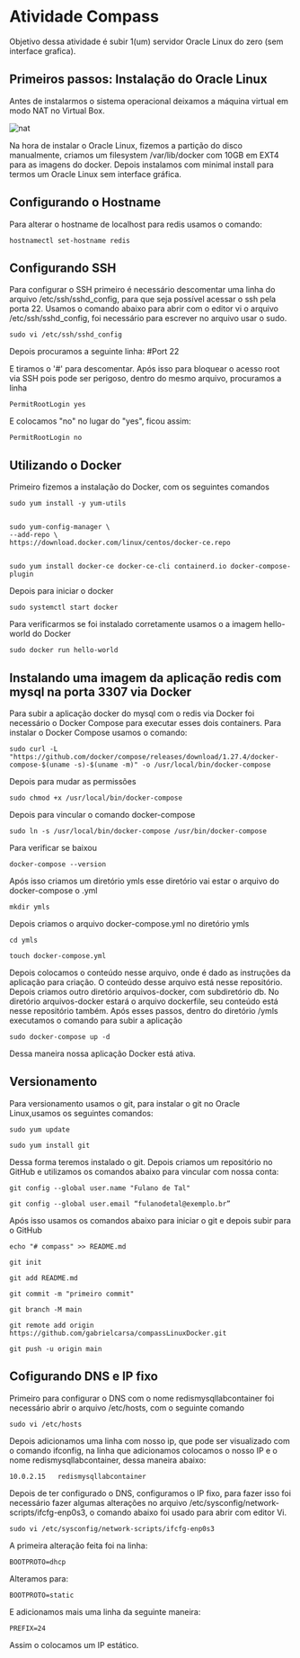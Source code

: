 # Atividade Compass

 Objetivo dessa atividade é subir 1(um) servidor Oracle Linux do zero (sem
interface grafica).

## Primeiros passos: Instalação do Oracle Linux

Antes de instalarmos o sistema operacional deixamos a máquina virtual em modo NAT no Virtual Box.  

![nat](https://user-images.githubusercontent.com/63206031/177155691-f19922d4-ce0e-48ee-af8c-fd5727c1ee26.png)

Na hora de instalar o Oracle Linux, fizemos a partição do disco manualmente, criamos um filesystem /var/lib/docker com 10GB em EXT4 para as imagens do docker. Depois instalamos com minimal install para termos um Oracle Linux sem interface gráfica. 

## Configurando o Hostname 

Para alterar o hostname de localhost para redis usamos o comando: 

    hostnamectl set-hostname redis
    
## Configurando SSH

Para configurar o SSH primeiro é necessário descomentar uma linha do arquivo /etc/ssh/sshd_config, para que seja possível acessar o ssh pela porta 22. Usamos o comando abaixo para abrir com o editor vi o arquivo /etc/ssh/sshd_config, foi necessário para escrever no arquivo usar o sudo.

    sudo vi /etc/ssh/sshd_config

Depois procuramos a seguinte linha:
    #Port 22

E tiramos o '#' para descomentar. 
Após isso para bloquear o acesso root via SSH pois pode ser perigoso, dentro do mesmo arquivo, procuramos a linha

    PermitRootLogin yes
    
E colocamos "no" no lugar do "yes", ficou assim:

    PermitRootLogin no
    
## Utilizando o Docker

Primeiro fizemos a instalação do Docker, com os seguintes comandos

    sudo yum install -y yum-utils


    sudo yum-config-manager \
    --add-repo \
    https://download.docker.com/linux/centos/docker-ce.repo
    
    
    sudo yum install docker-ce docker-ce-cli containerd.io docker-compose-plugin
    
Depois para iniciar o docker

    sudo systemctl start docker
    
Para verificarmos se foi instalado corretamente usamos o a imagem hello-world do Docker

    sudo docker run hello-world
    
## Instalando uma imagem da aplicação redis com mysql na porta 3307 via Docker

Para subir a aplicação docker do mysql com o redis via Docker foi necessário o Docker Compose para executar esses dois containers. Para instalar o Docker Compose usamos o comando: 

    sudo curl -L "https://github.com/docker/compose/releases/download/1.27.4/docker-compose-$(uname -s)-$(uname -m)" -o /usr/local/bin/docker-compose

Depois para mudar as permissões

    sudo chmod +x /usr/local/bin/docker-compose
    
Depois para vincular o comando docker-compose

    sudo ln -s /usr/local/bin/docker-compose /usr/bin/docker-compose


Para verificar se baixou

    docker-compose --version

Após isso criamos um diretório ymls esse diretório vai estar o arquivo do docker-compose o .yml

    mkdir ymls
    
Depois criamos o arquivo docker-compose.yml no diretório ymls

    cd ymls
    
    touch docker-compose.yml

Depois colocamos o conteúdo nesse arquivo, onde é dado as instruções da aplicação para criação. O conteúdo desse arquivo está nesse repositório. Depois criamos outro diretório arquivos-docker, com subdiretório db. No diretório arquivos-docker estará o arquivo dockerfile, seu conteúdo está nesse repositório também. Após esses passos, dentro do diretório /ymls executamos o comando para subir a aplicação

    sudo docker-compose up -d
    
Dessa maneira nossa aplicação Docker está ativa.

## Versionamento

Para versionamento usamos o git, para instalar o git no Oracle Linux,usamos os seguintes comandos:

    sudo yum update
    
    sudo yum install git
    
Dessa forma teremos instalado o git. Depois criamos um repositório no GitHub e utilizamos os comandos abaixo para vincular com nossa conta:

    git config --global user.name "Fulano de Tal"
    
    git config --global user.email “fulanodetal@exemplo.br”
    
Após isso usamos os comandos abaixo para iniciar o git e depois subir para o GitHub

    echo "# compass" >> README.md
    
    git init
    
    git add README.md
    
    git commit -m "primeiro commit"
    
    git branch -M main
    
    git remote add origin https://github.com/gabrielcarsa/compassLinuxDocker.git
    
    git push -u origin main


## Cofigurando DNS e IP fixo
    
Primeiro para configurar o DNS com o nome redismysqllabcontainer foi necessário abrir o arquivo /etc/hosts, com o seguinte comando

    sudo vi /etc/hosts

Depois adicionamos uma linha com nosso ip, que pode ser visualizado com o comando ifconfig, na linha que adicionamos colocamos o nosso IP e o nome redismysqllabcontainer, dessa maneira abaixo:

    10.0.2.15   redismysqllabcontainer

Depois de ter configurado o DNS, configuramos o IP fixo, para fazer isso foi necessário fazer algumas alterações no arquivo /etc/sysconfig/network-scripts/ifcfg-enp0s3, o comando abaixo foi usado para abrir com editor Vi.

    sudo vi /etc/sysconfig/network-scripts/ifcfg-enp0s3
    
A primeira alteração feita foi na linha:

    BOOTPROTO=dhcp
    
Alteramos para:

    BOOTPROTO=static
    
E adicionamos mais uma linha da seguinte maneira:

    PREFIX=24
    
Assim o colocamos um IP estático.
